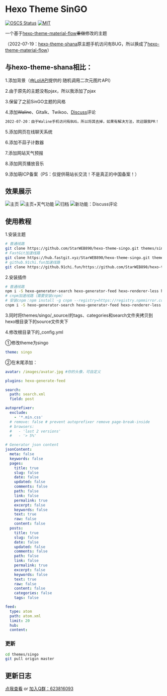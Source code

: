 # Hexo Theme SinGO
[![OSCS Status](https://www.oscs1024.com/platform/badge/StarWEB890/hexo-theme-singo.svg?size=small)](https://www.oscs1024.com/project/StarWEB890/hexo-theme-singo?ref=badge_small)   [![MIT](https://img.shields.io/badge/license-MIT-brightgreen)](https://github.com/StarWEB890/hexo-theme-singo/blob/master/LICENSE)

一个基于[hexo-theme-material-flow](https://github.com/stkevintan/hexo-theme-material-flow)~~重做~~修改的主题

（2022-07-19：[hexo-theme-shana](https://github.com/ShanaMaid/hexo-theme-shana/)原主题手机访问有BUG，所以换成了[hexo-theme-material-flow](https://github.com/stkevintan/hexo-theme-material-flow)）
## 与hexo-theme-shana相比：
1.添加背景（由[LoliAPI](https://www.loliapi.com/)提供的 随机调用二次元图片API）

2.由于原先的主题没有pjax，所以我添加了pjax

3.保留了之前SinGO主题的风格

4.添加~~Waline~~、Gitalk、Twikoo、[Discuss](https://discuss.js.org/)评论
``` bash
2022-07-20：由于Waline手机访问有BUG，所以将其去掉，如果有解决方法，欢迎跟我PR！
```

5.添加网页在线聊天系统

6.添加不蒜子计数器

7.添加网站天气预报

8.添加网页播放音乐

9.添加萌ICP备案（PS：仅提供萌站长交流！不是真正的中国备案！）

## 效果展示
![主页](https://cdn.staticaly.com/gh/StarWEB890/TuChuang@master/images/msedge_QhHdPzbFE1.4ll82e7jsb20.webp)
![主页+天气功能](https://cdn.staticaly.com/gh/StarWEB890/TuChuang@master/images/msedge_SujqMwqThI.odmjaisoyw0.webp)
![归档](https://cdn.staticaly.com/gh/StarWEB890/TuChuang@master/images/msedge_JWt1Gma2UT.615yjwaqoao0.webp)
![新功能：Discuss评论](https://cdn.staticaly.com/gh/StarWEB890/TuChuang@master/images/msedge_C1uChRAFLo.8zo13bmp94g.webp)
## 使用教程
1.安装主题
``` bash
# 普通线路
git clone https://github.com/StarWEB890/hexo-theme-singo.git themes/singo
# FastGit加速线路
git clone https://hub.fastgit.xyz/StarWEB890/hexo-theme-singo.git themes/singo
# github.91chi.fun加速线路
git clone https://github.91chi.fun/https://github.com/StarWEB890/hexo-theme-singo.git themes/singo
```
2.安装插件
``` bash
# 普通线路
npm i -S hexo-generator-search hexo-generator-feed hexo-renderer-less hexo-autoprefixer hexo-generator-json-content
# cnpm加速线路（需要安装cnpm）
# 安装cnpm：npm install -g cnpm --registry=https://registry.npmmirror.com
cnpm i -S hexo-generator-search hexo-generator-feed hexo-renderer-less hexo-autoprefixer hexo-generator-json-content
```
3.同时将themes/singo/_source/的tags、categories和search文件夹拷贝到hexo根目录下的source文件夹下

4.修改根目录下的_config.yml

①修改theme为singo
``` yml
theme: singo
```
②在末尾添加：
``` yml
avatar: /images/avatar.jpg #你的头像，可自定义

plugins: hexo-generate-feed

search:
  path: search.xml
  field: post

autoprefixer:
  exclude:
    - '*.min.css'
  # remove: false # prevent autoprefixer remove page-break-inside
  # browsers:
  #   - 'last 2 versions'
  #   - '> 5%'

# Generator json content
jsonContent:
  meta: false
  keywords: false
  pages:
    title: true
    slug: false
    date: false
    updated: false
    comments: false
    path: false
    link: false
    permalink: true
    excerpt: false
    keywords: false
    text: true
    raw: false
    content: false
  posts:
    title: true
    slug: false
    date: false
    updated: false
    comments: false
    path: false
    link: false
    permalink: true
    excerpt: false
    keywords: false
    text: true
    raw: false
    content: false
    categories: false
    tags: false

feed:
  type: atom
  path: atom.xml
  limit: 20
  hub:
  content:
```

### 更新
``` bash
cd themes/singo
git pull origin master
``` 
## 更新日志
[点我查看](https://github.com/StarWEB890/hexo-theme-singo/blob/master/UPDATE.md) or [加入Q群：623816093](https://jq.qq.com/?_wv=1027&k=moLMRjwC)